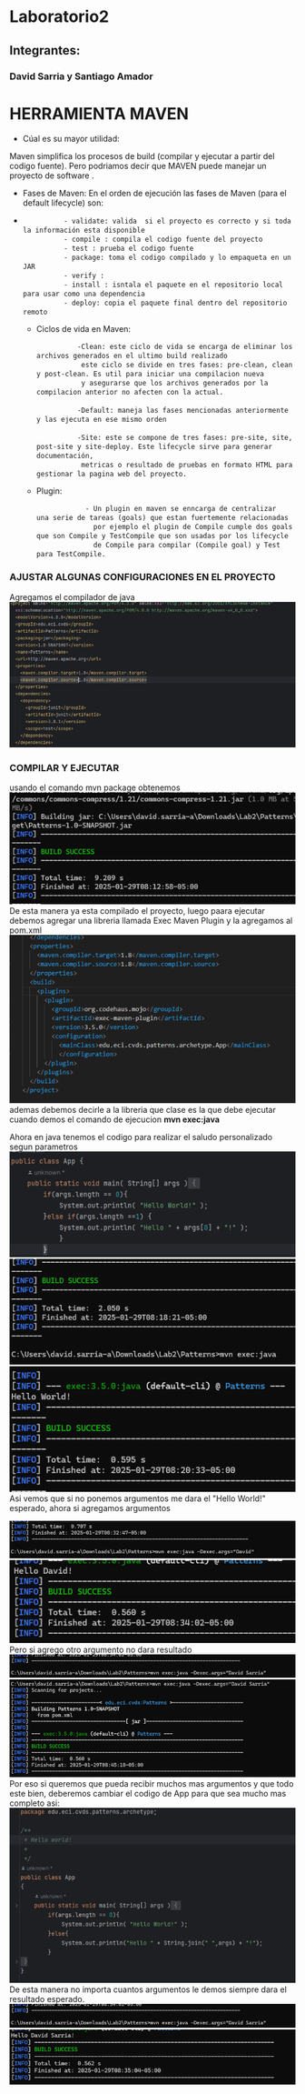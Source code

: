 # Laboratorio2
## Integrantes:
### David Sarria y Santiago Amador
# HERRAMIENTA MAVEN
- Cúal es su mayor utilidad:
   
 Maven simplifica los procesos de build (compilar y ejecutar a partir del codigo fuente). Pero podriamos decir que MAVEN puede manejar un proyecto de software .

- Fases de Maven:
    En el orden de ejecución las fases de Maven (para el default lifecycle) son:
- 
                - validate: valida  si el proyecto es correcto y si toda la información esta disponible
                - compile : compila el codigo fuente del proyecto 
                - test : prueba el codigo fuente 
                - package: toma el codigo compilado y lo empaqueta en un JAR
                - verify :
                - install : isntala el paquete en el repositorio local para usar como una dependencia
                - deploy: copia el paquete final dentro del repositorio remoto
  - Ciclos de vida en Maven:

                  -Clean: este ciclo de vida se encarga de eliminar los archivos generados en el ultimo build realizado
                   este ciclo se divide en tres fases: pre-clean, clean y post-clean. Es util para iniciar una compilacion nueva 
                   y asegurarse que los archivos generados por la compilacion anterior no afecten con la actual.

                  -Default: maneja las fases mencionadas anteriormente y las ejecuta en ese mismo orden

                  -Site: este se compone de tres fases: pre-site, site, post-site y site-deploy. Este lifecycle sirve para generar documentación, 
                   metricas o resultado de pruebas en formato HTML para gestionar la pagina web del proyecto.
  - Plugin:
  
                    - Un plugin en maven se enncarga de centralizar  una serie de tareas (goals) que estan fuertemente relacionadas
                      por ejemplo el plugin de Compile cumple dos goals que son Compile y TestCompile que son usadas por los lifecycle
                      de Compile para compilar (Compile goal) y Test para TestCompile.
  
  
### AJUSTAR ALGUNAS CONFIGURACIONES EN EL PROYECTO

Agregamos el compilador de java
![imagen](assets/Pomproperties.PNG)

### COMPILAR Y EJECUTAR

usando el comando mvn package obtenemos
![imagen](assets/package.png)
De esta manera ya esta compilado el proyecto, luego paara ejecutar debemos agregar una libreria llamada Exec Maven Plugin y la agregamos al pom.xml
![imagen](assets/agregandoLibreria.png)
ademas debemos decirle a la libreria que clase es la que debe ejecutar cuando demos el comando de ejecucion
**mvn exec:java**

Ahora en java tenemos el codigo para realizar el saludo personalizado segun parametros
![imagen](assets/CodigoIncompleto.png)
![imagen](assets/ejecucionBasica.png)
![imagen](assets/ResultadoEjecucion.png)
Asi vemos que si no ponemos argumentos me dara el "Hello World!" esperado, ahora si agregamos argumentos 

![imagen](assets/ejecucionConArgumentos.png)
![imagen](assets/resultadoEjecucionConArgumentos.png)
Pero si agrego otro argumento no dara resultado
![imagen](assets/ejecucionConMasArgumentos.png)
![imagen](assets/NoejecutaConSegundoArgumentoConCodigoIncompleto.png) 
Por eso si queremos que pueda recibir muchos mas argumentos y que todo este bien, deberemos cambiar el codigo de App para que sea mucho mas completo asi:
![imagen](assets/CodigoAppCompleto.png)
De esta manera no importa cuantos argumentos le demos siempre dara el resultado esperado.
![imagen](assets/ejecucionConMasArgumentos.png)
![imagen](assets/resultadoEjecucionConMasArgumentos.png)